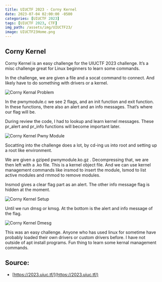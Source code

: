 ```yaml
---
title: UIUCTF 2023 - Corny Kernel
date: 2023-07-04 02:00:00 -0500
categories: [UIUCTF 2023]
tags: [UIUCTF 2023, CTF]
img_path: /assets/img/UIUCTF23/
image: UIUCTF23Home.png
---
```


## Corny Kernel

Corny Kernel is an easy challenge for the UIUCTF 2023 challenge. It’s a misc challenge great for Linux beginners to learn some commands.

In the challenge, we are given a file and a socat command to connect. And likely have to do something with drivers or a kernel.

![Corny Kernal Problem](CornyKernalProblem.png)

In the pwnymodule.c we see 2 flags, and an init function and exit function. In these functions, there also an alert and an info messages. That’s where our flag will be. 

During review the code, I had to lookup and learn kernel messages. These pr_alert and pr_info functions will become important later.

![Corny Kernel Pwny Module](CornyKernalpwnymodule.png)

Socatting into the challenge does a lot, by cd-ing us into root and setting up a root like environment. 

We are given a gziped pwnymodule.ko.gz . Decompressing that, we are then left with a .ko file. This is a kernel object file. And we can use kernel management commands like insmod to insert the module, lsmod to list active modules and rmmod to remove modules.

Insmod gives a clear flag part as an alert. The other info message flag is hidden at the moment.

![Corny Kernel Setup](CornyKernalSetup1.png)

Until we run dmsg or kmsg. At the bottom is the alert and info message of the flag.

![Corny Kernel Dmesg](CornyKernalDmesg.png)

This was an easy challenge. Anyone who has used linux for sometime have probably loaded their own drivers or custom drivers before. I have not outside of apt install programs. Fun thing to learn some kernal management commands.

## Source: 

- [https://2023.uiuc.tf/](https://2023.uiuc.tf/)